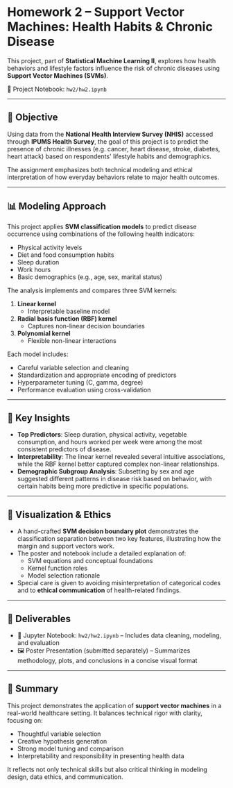 # Homework 2 – Support Vector Machines: Health Habits & Chronic Disease

This project, part of **Statistical Machine Learning II**, explores how health behaviors and lifestyle factors influence the risk of chronic diseases using **Support Vector Machines (SVMs)**.

📓 Project Notebook: `hw2/hw2.ipynb`

---

## 🧠 Objective

Using data from the **National Health Interview Survey (NHIS)** accessed through **IPUMS Health Survey**, the goal of this project is to predict the presence of chronic illnesses (e.g. cancer, heart disease, stroke, diabetes, heart attack) based on respondents' lifestyle habits and demographics. 

The assignment emphasizes both technical modeling and ethical interpretation of how everyday behaviors relate to major health outcomes.

---

## 📊 Modeling Approach

This project applies **SVM classification models** to predict disease occurrence using combinations of the following health indicators:

- Physical activity levels
- Diet and food consumption habits
- Sleep duration
- Work hours
- Basic demographics (e.g., age, sex, marital status)

The analysis implements and compares three SVM kernels:

1. **Linear kernel**  
   - Interpretable baseline model
2. **Radial basis function (RBF) kernel**  
   - Captures non-linear decision boundaries
3. **Polynomial kernel**  
   - Flexible non-linear interactions

Each model includes:
- Careful variable selection and cleaning
- Standardization and appropriate encoding of predictors
- Hyperparameter tuning (C, gamma, degree)
- Performance evaluation using cross-validation

---

## 🔬 Key Insights

- **Top Predictors**: Sleep duration, physical activity, vegetable consumption, and hours worked per week were among the most consistent predictors of disease.
- **Interpretability**: The linear kernel revealed several intuitive associations, while the RBF kernel better captured complex non-linear relationships.
- **Demographic Subgroup Analysis**: Subsetting by sex and age suggested different patterns in disease risk based on behavior, with certain habits being more predictive in specific populations.

---

## 🧭 Visualization & Ethics

- A hand-crafted **SVM decision boundary plot** demonstrates the classification separation between two key features, illustrating how the margin and support vectors work.
- The poster and notebook include a detailed explanation of:
  - SVM equations and conceptual foundations
  - Kernel function roles
  - Model selection rationale
- Special care is given to avoiding misinterpretation of categorical codes and to **ethical communication** of health-related findings.

---

## 🧾 Deliverables

- 📓 Jupyter Notebook: `hw2/hw2.ipynb` – Includes data cleaning, modeling, and evaluation
- 🖼️ Poster Presentation (submitted separately) – Summarizes methodology, plots, and conclusions in a concise visual format

---

## 🏁 Summary

This project demonstrates the application of **support vector machines** in a real-world healthcare setting. It balances technical rigor with clarity, focusing on:

- Thoughtful variable selection
- Creative hypothesis generation
- Strong model tuning and comparison
- Interpretability and responsibility in presenting health data

It reflects not only technical skills but also critical thinking in modeling design, data ethics, and communication.

